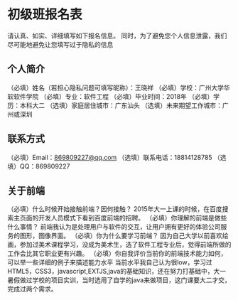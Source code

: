 # 初级班报名表

请认真、如实、详细填写如下报名信息。
同时，为了避免您个人信息泄露，我们尽可能地避免让您填写过于隐私的信息

## 个人简介

（必填）姓名（若担心隐私问题可填写昵称）：王晓祥
（必填）学校：广州大学华软软件学院
（必填）专业：软件工程
（必填）毕业时间：2018年
（必填）学历：本科大二
（选填）家庭居住城市：广东汕头
（选填）未来期望工作城市：广州或深圳

## 联系方式

（必填）Email：869809227@qq.com
（选填）联系电话：18814128785
（选填）QQ：869809227

## 关于前端

（必填）什么时候开始接触前端？因何接触？
2015年大一上课的时候，在百度搜索主页面的开发人员模式下看到百度前端的招聘。
（必填）你理解的前端是做些什么事情？
前端我认为是处理用户与软件的交互，让用户拥有更好的体验公司服务的图形，图像界面。
（必填）你为什么要学习前端？
因为自己大学以前喜欢绘画，参加过美术课程学习，没成为美术生，选了软件工程专业后，觉得前端所做的工作会比其它职业更有兴趣。
（必填）你自我评价当前你的前端技术能力如何，可以举一些详细的例子来描述能力水平
当前水平我自己认为很low，学习过HTML5，CSS3，javascript,EXTJS,java的基础知识，还在努力打基础中，大一暑假做过学校的项目实训，当时选用了自学的java来做项目，这门课要大二才交，完成过两个需求。
